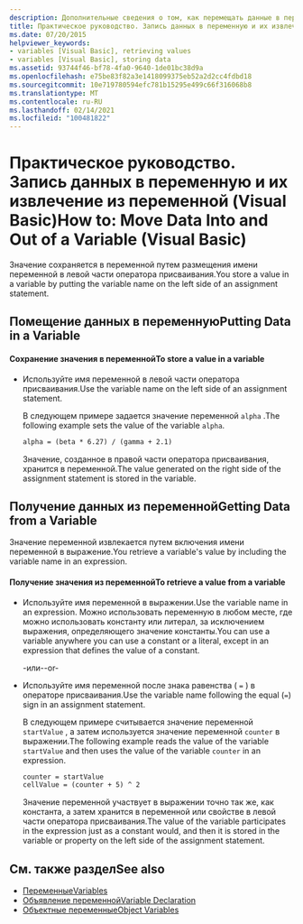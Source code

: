 ```yaml
---
description: Дополнительные сведения о том, как перемещать данные в переменную или из нее (Visual Basic).
title: Практическое руководство. Запись данных в переменную и их извлечение из переменной
ms.date: 07/20/2015
helpviewer_keywords:
- variables [Visual Basic], retrieving values
- variables [Visual Basic], storing data
ms.assetid: 93744f46-bf78-4fa0-9640-1de01bc38d9a
ms.openlocfilehash: e75be83f82a3e1418099375eb52a2d2cc4fdbd18
ms.sourcegitcommit: 10e719780594efc781b15295e499c66f316068b8
ms.translationtype: MT
ms.contentlocale: ru-RU
ms.lasthandoff: 02/14/2021
ms.locfileid: "100481822"
---
```

# <a name="how-to-move-data-into-and-out-of-a-variable-visual-basic"></a><span data-ttu-id="b2591-103">Практическое руководство. Запись данных в переменную и их извлечение из переменной (Visual Basic)</span><span class="sxs-lookup"><span data-stu-id="b2591-103">How to: Move Data Into and Out of a Variable (Visual Basic)</span></span>

<span data-ttu-id="b2591-104">Значение сохраняется в переменной путем размещения имени переменной в левой части оператора присваивания.</span><span class="sxs-lookup"><span data-stu-id="b2591-104">You store a value in a variable by putting the variable name on the left side of an assignment statement.</span></span>

## <a name="putting-data-in-a-variable"></a><span data-ttu-id="b2591-105">Помещение данных в переменную</span><span class="sxs-lookup"><span data-stu-id="b2591-105">Putting Data in a Variable</span></span>

#### <a name="to-store-a-value-in-a-variable"></a><span data-ttu-id="b2591-106">Сохранение значения в переменной</span><span class="sxs-lookup"><span data-stu-id="b2591-106">To store a value in a variable</span></span>

- <span data-ttu-id="b2591-107">Используйте имя переменной в левой части оператора присваивания.</span><span class="sxs-lookup"><span data-stu-id="b2591-107">Use the variable name on the left side of an assignment statement.</span></span>

    <span data-ttu-id="b2591-108">В следующем примере задается значение переменной `alpha` .</span><span class="sxs-lookup"><span data-stu-id="b2591-108">The following example sets the value of the variable `alpha`.</span></span>

    ```vb
    alpha = (beta * 6.27) / (gamma + 2.1)
    ```

    <span data-ttu-id="b2591-109">Значение, созданное в правой части оператора присваивания, хранится в переменной.</span><span class="sxs-lookup"><span data-stu-id="b2591-109">The value generated on the right side of the assignment statement is stored in the variable.</span></span>

## <a name="getting-data-from-a-variable"></a><span data-ttu-id="b2591-110">Получение данных из переменной</span><span class="sxs-lookup"><span data-stu-id="b2591-110">Getting Data from a Variable</span></span>

<span data-ttu-id="b2591-111">Значение переменной извлекается путем включения имени переменной в выражение.</span><span class="sxs-lookup"><span data-stu-id="b2591-111">You retrieve a variable's value by including the variable name in an expression.</span></span>

#### <a name="to-retrieve-a-value-from-a-variable"></a><span data-ttu-id="b2591-112">Получение значения из переменной</span><span class="sxs-lookup"><span data-stu-id="b2591-112">To retrieve a value from a variable</span></span>

- <span data-ttu-id="b2591-113">Используйте имя переменной в выражении.</span><span class="sxs-lookup"><span data-stu-id="b2591-113">Use the variable name in an expression.</span></span> <span data-ttu-id="b2591-114">Можно использовать переменную в любом месте, где можно использовать константу или литерал, за исключением выражения, определяющего значение константы.</span><span class="sxs-lookup"><span data-stu-id="b2591-114">You can use a variable anywhere you can use a constant or a literal, except in an expression that defines the value of a constant.</span></span>

  <span data-ttu-id="b2591-115">\-или-</span><span class="sxs-lookup"><span data-stu-id="b2591-115">\-or-</span></span>

- <span data-ttu-id="b2591-116">Используйте имя переменной после знака равенства ( `=` ) в операторе присваивания.</span><span class="sxs-lookup"><span data-stu-id="b2591-116">Use the variable name following the equal (`=`) sign in an assignment statement.</span></span>

  <span data-ttu-id="b2591-117">В следующем примере считывается значение переменной `startValue` , а затем используется значение переменной `counter` в выражении.</span><span class="sxs-lookup"><span data-stu-id="b2591-117">The following example reads the value of the variable `startValue` and then uses the value of the variable `counter` in an expression.</span></span>

  ```vb
  counter = startValue
  cellValue = (counter + 5) ^ 2
  ```

  <span data-ttu-id="b2591-118">Значение переменной участвует в выражении точно так же, как константа, а затем хранится в переменной или свойстве в левой части оператора присваивания.</span><span class="sxs-lookup"><span data-stu-id="b2591-118">The value of the variable participates in the expression just as a constant would, and then it is stored in the variable or property on the left side of the assignment statement.</span></span>

## <a name="see-also"></a><span data-ttu-id="b2591-119">См. также раздел</span><span class="sxs-lookup"><span data-stu-id="b2591-119">See also</span></span>

- [<span data-ttu-id="b2591-120">Переменные</span><span class="sxs-lookup"><span data-stu-id="b2591-120">Variables</span></span>](index.md)
- [<span data-ttu-id="b2591-121">Объявление переменной</span><span class="sxs-lookup"><span data-stu-id="b2591-121">Variable Declaration</span></span>](variable-declaration.md)
- [<span data-ttu-id="b2591-122">Объектные переменные</span><span class="sxs-lookup"><span data-stu-id="b2591-122">Object Variables</span></span>](object-variables.md)
